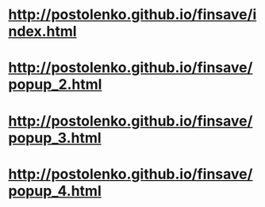 # http://postolenko.github.io/finsave/index.html
# http://postolenko.github.io/finsave/popup_2.html
# http://postolenko.github.io/finsave/popup_3.html
# http://postolenko.github.io/finsave/popup_4.html